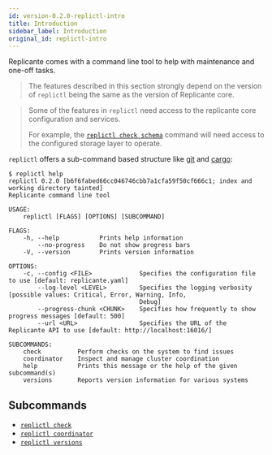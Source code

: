 ```yaml
---
id: version-0.2.0-replictl-intro
title: Introduction
sidebar_label: Introduction
original_id: replictl-intro
---
```


Replicante comes with a command line tool to help with maintenance and one-off tasks.

<blockquote class="warning">

The features described in this section strongly depend on the version
of `replictl` being the same as the version of Replicante core.

</blockquote>

<blockquote class="info">

Some of the features in `replictl` need access to the replicante core configuration and services.

For example, the [`replictl check schema`](replictl-check.md#schema) command will need access
to the configured storage layer to operate.

</blockquote>

`replictl` offers a sub-command based structure like [git](https://git-scm.com/)
and [cargo](https://doc.rust-lang.org/cargo/index.html):

```text
$ replictl help
replictl 0.2.0 [b6f6fabed66cc046746cbb7a1cfa59f50cf666c1; index and working directory tainted]
Replicante command line tool

USAGE:
    replictl [FLAGS] [OPTIONS] [SUBCOMMAND]

FLAGS:
    -h, --help           Prints help information
        --no-progress    Do not show progress bars
    -V, --version        Prints version information

OPTIONS:
    -c, --config <FILE>             Specifies the configuration file to use [default: replicante.yaml]
        --log-level <LEVEL>         Specifies the logging verbosity [possible values: Critical, Error, Warning, Info,
                                    Debug]
        --progress-chunk <CHUNK>    Specifies how frequently to show progress messages [default: 500]
        --url <URL>                 Specifies the URL of the Replicante API to use [default: http://localhost:16016/]

SUBCOMMANDS:
    check          Perform checks on the system to find issues
    coordinator    Inspect and manage cluster coordination
    help           Prints this message or the help of the given subcommand(s)
    versions       Reports version information for various systems
```

## Subcommands

  * [`replictl check`](replictl-check.md)
  * [`replictl coordinator`](replictl-coordinator.md)
  * [`replictl versions`](replictl-versions.md)
